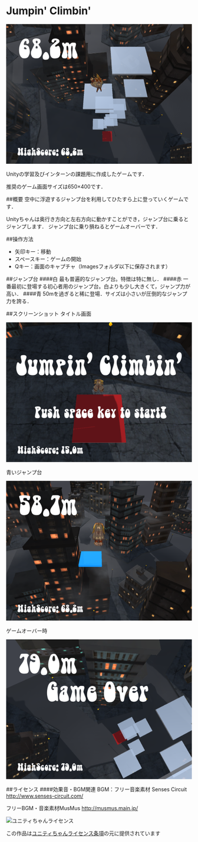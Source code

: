 # Jumpin' Climbin'
![Main "ゲーム画面"](Images/sample/main.png)

Unityの学習及びインターンの課題用に作成したゲームです．

推奨のゲーム画面サイズは650×400です．

##概要
空中に浮遊するジャンプ台を利用してひたすら上に登っていくゲームです．

Unityちゃんは奥行き方向と左右方向に動かすことができ，ジャンプ台に乗るとジャンプします．
ジャンプ台に乗り損ねるとゲームオーバーです．


##操作方法
- 矢印キー：移動
- スペースキー：ゲームの開始
- Qキー：画面のキャプチャ（Imagesフォルダ以下に保存されます）

##ジャンプ台
####白
最も普遍的なジャンプ台。特徴は特に無し．
####赤
一番最初に登場する初心者用のジャンプ台。白よりも少し大きくて，ジャンプ力が高い．
####青
50mを過ぎると稀に登場．サイズは小さいが圧倒的なジャンプ力を誇る．

##スクリーンショット
タイトル画面

![Title "タイトル画面"](Images/sample/title.png)

青いジャンプ台

![PowerJumper "青いジャンプ台"](Images/sample/blue.png)

ゲームオーバー時

![GameOver "ゲームオーバー時"](Images/sample/gameover.png)


##ライセンス
####効果音・BGM関連
BGM：フリー音楽素材 Senses Circuit http://www.senses-circuit.com/

フリーBGM・音楽素材MusMus http://musmus.main.jp/

<div><img src="http://unity-chan.com/images/imageLicenseLogo.png" alt="ユニティちゃんライセンス"><p>この作品は<a href="http://unity-chan.com/contents/license_jp/" target="_blank">ユニティちゃんライセンス条項</a>の元に提供されています</p></div>
